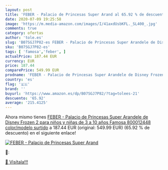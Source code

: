 ```yaml
---
layout: post
title: 'FEBER - Palacio de Princesas Super Arand al 65.92 % de descuento'
date: 2020-07-09 19:25:58
image: 'https://m.media-amazon.com/images/I/41axdUsbKFL._SL400_.jpg'
comments: true
category: ofertas
author: 'tole.es'
slug: 'B07SGJ7P82-es FEBER - Palacio de Princesas Super Arandele de Disney...'
sku: 'B07SGJ7P82-es'
tags: [ 'famosa','feber', ]
actualPrice: 187.44 EUR
currency: EUR
price: 187.44
comparePrice: 549.99 EUR
prodname: 'FEBER - Palacio de Princesas Super Arandele de Disney Frozen 2  para niños y niñas de 3 a 10 años  Famosa 800012448    color/modelo surtido'
country: 'es'
flag: '🇪🇸'
brand: ''
buyurl: 'https://www.amazon.es/dp/B07SGJ7P82/?tag=tolees-21'
descuento: '65.92'
average: '215.4125'
---
```


Ahora mismo tienes [FEBER - Palacio de Princesas Super Arandele de Disney Frozen 2  para niños y niñas de 3 a 10 años  Famosa 800012448    color/modelo surtido](https://www.amazon.es/dp/B07SGJ7P82/?tag=tolees-21) a 187.44 EUR (original: 549.99 EUR) (65.92 %  de descuento) en el siguiente enlace!

[![FEBER - Palacio de Princesas Super Arand](https://m.media-amazon.com/images/I/41axdUsbKFL._SL400_.jpg)](https://www.amazon.es/dp/B07SGJ7P82/?tag=tolees-21)

🔎:


[🛒 Visítala!!!](https://www.amazon.es/dp/B07SGJ7P82/?tag=tolees-21)
